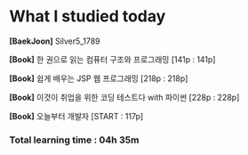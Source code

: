 <h1>What I studied today</h1>

<strong>[BaekJoon]</strong> Silver5_1789

<strong>[Book]</strong> 한 권으로 읽는 컴퓨터 구조와 프로그래밍 [141p : 141p]

<strong>[Book]</strong> 쉽게 배우는 JSP 웹 프로그래밍 [218p : 218p]

<strong>[Book]</strong> 이것이 취업을 위한 코딩 테스트다 with 파이썬 [228p : 228p]

<strong>[Book]</strong> 오늘부터 개발자 [START : 117p]

<h3>Total learning time : 04h 35m</h3>